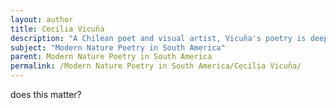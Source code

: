 ```yaml
---
layout: author
title: Cecilia Vicuña
description: "A Chilean poet and visual artist, Vicuña's poetry is deeply connected to nature, often focusing on environmental themes, indigenous culture, and the importance of preserving the natural world."
subject: "Modern Nature Poetry in South America"
parent: Modern Nature Poetry in South America
permalink: /Modern Nature Poetry in South America/Cecilia Vicuña/
---
```


does this matter?
